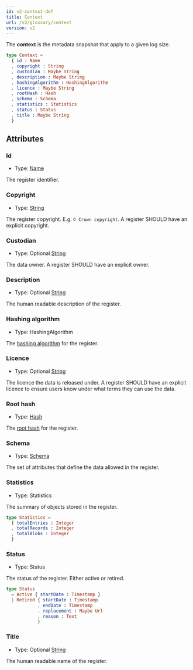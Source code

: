 ```yaml
---
id: v2-context-def
title: Context
url: /v2/glossary/context
version: v2
---
```


The **context** is the metadata snapshot that apply to a given log size.

```elm
type Context =
  { id : Name
  , copyright : String
  , custodian : Maybe String
  , description : Maybe String
  , hashingAlgorithm : HashingAlgorithm
  , licence : Maybe String
  , rootHash : Hash
  , schema : Schema
  , statistics : Statistics
  , status : Status
  , title : Maybe String
  }
```

## Attributes

### Id

* Type: [Name](/v2/datatypes/name)

The register identifier.

### Copyright

* Type: [String](/v2/datatypes/string)

The register copyright. E.g. `© Crown copyright`. A register SHOULD have
an explicit copyright.

### Custodian

* Type: Optional [String](/v2/datatypes/string)

The data owner. A register SHOULD have an explicit owner.

### Description

* Type: Optional [String](/v2/datatypes/string)

The human readable description of the register.

### Hashing algorithm

* Type: HashingAlgorithm

The [hashing algorithm](/v2/glossary/hashing-algorithm) for the register.

### Licence

* Type: Optional [String](/v2/datatypes/string)

The licence the data is released under. A register SHOULD have an explicit
licence to ensure users know under what terms they can use the data.

### Root hash

* Type: [Hash](/v2/datatypes/hash)

The [root hash](/v2/glossary/digital-proof#root-hash) for the register.

### Schema

* Type: [Schema](/v2/glosasry/schema)

The set of attributes that define the data allowed in the register.

### Statistics

* Type: Statistics

The summary of objects stored in the register.

```elm
type Statistics =
  { totalEntries : Integer
  , totalRecords : Integer
  , totalBlobs : Integer
  }
```

### Status

* Type: Status

The status of the register. Either active or retired.

```elm
type Status
  = Active { startDate : Timestamp }
  | Retired { startDate : Timestamp
            , endDate : Timestamp
            , replacement : Maybe Url
            , reason : Text
            }
```

### Title

* Type: Optional [String](/v2/datatypes/string)

The human readable name of the register.
